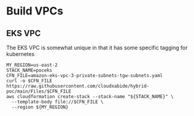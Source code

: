 # Build VPCs


## EKS VPC
The EKS VPC is somewhat unique in that it has some specific tagging for kubernetes


```
MY_REGION=us-east-2
STACK_NAME=poceks
CFN_FILE=amazon-eks-vpc-3-private-subnets-tgw-subnets.yaml
curl -o $CFN_FILE https://raw.githubusercontent.com/cloudxabide/hybrid-poc/main/Files/$CFN_FILE
aws cloudformation create-stack --stack-name "${STACK_NAME}" \
  --template-body file://$CFN_FILE \
  --region ${MY_REGION} 
```


